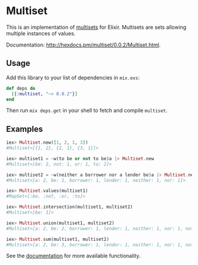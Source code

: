 # Multiset

This is an implementation of [multisets](https://en.wikipedia.org/wiki/Multiset) for
Elixir. Multisets are sets allowing multiple instances of values.

Documentation: http://hexdocs.pm/multiset/0.0.2/Multiset.html.

## Usage

Add this library to your list of dependencies in `mix.exs`:

``` elixir
def deps do
  [{:multiset, "~> 0.0.2"}]
end
```

Then run `mix deps.get` in your shell to fetch and compile `multiset`.

## Examples

``` elixir
iex> Multiset.new([1, 2, 1, 3])
#Multiset<[{1, 2}, {2, 1}, {3, 1}]>

iex> multiset1 = ~w(to be or not to be)a |> Multiset.new
#Multiset<[be: 2, not: 1, or: 1, to: 2]>

iex> multiset2 = ~w(neither a borrower nor a lender be)a |> Multiset.new
#Multiset<[a: 2, be: 1, borrower: 1, lender: 1, neither: 1, nor: 1]>

iex> Multiset.values(multiset1)
#MapSet<[:be, :not, :or, :to]>

iex> Multiset.intersection(multiset1, multiset2)
#Multiset<[be: 1]>

iex> Multiset.union(multiset1, multiset2)
#Multiset<[a: 2, be: 2, borrower: 1, lender: 1, neither: 1, nor: 1, not: 1, or: 1, to: 2]>

iex> Multiset.sum(multiset1, multiset2)
#Multiset<[a: 2, be: 3, borrower: 1, lender: 1, neither: 1, nor: 1, not: 1, or: 1, to: 2]>
```

See the [documentation](http://hexdocs.pm/multiset/0.0.2/Multiset.html) for more available
functionality.
